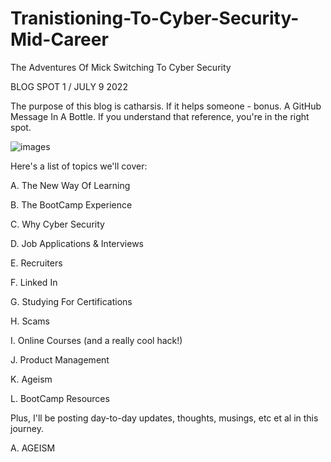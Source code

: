 # Tranistioning-To-Cyber-Security-Mid-Career
The Adventures Of Mick Switching To Cyber Security


BLOG SPOT 1 / JULY 9 2022

The purpose of this blog is catharsis. If it helps someone - bonus. A GitHub Message In A Bottle. If you understand that reference, you're in the right spot.



![images](https://user-images.githubusercontent.com/99157857/178129435-43defcec-8ee1-4284-9ada-1cc5e5338b0b.jpg)


Here's a list of topics we'll cover:



A. The New Way Of Learning

B. The BootCamp Experience

C. Why Cyber Security

D. Job Applications & Interviews

E. Recruiters

F. Linked In

G. Studying For Certifications

H. Scams

I. Online Courses (and a really cool hack!)

J. Product Management

K. Ageism 

L. BootCamp Resources








Plus, I'll be posting day-to-day updates, thoughts, musings, etc et al in this journey. 



A. AGEISM

  









  
  
  
